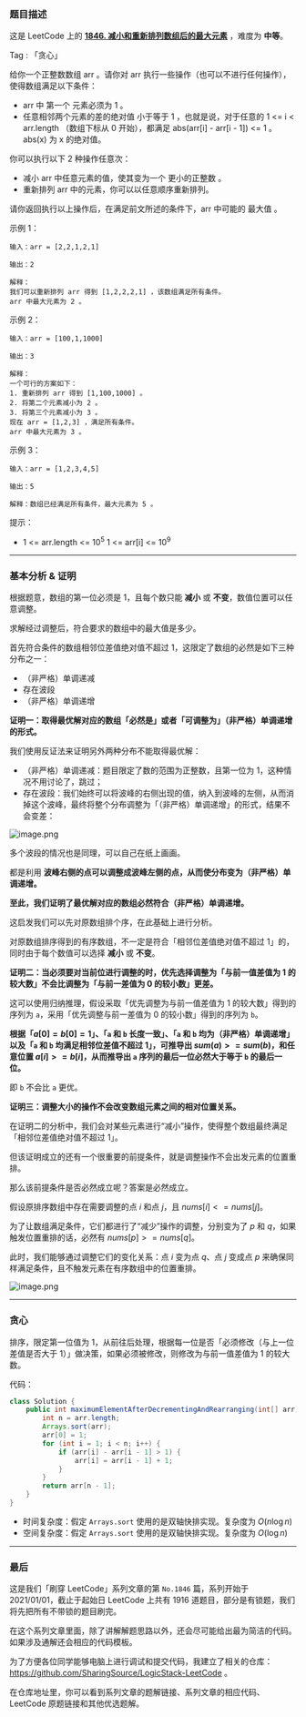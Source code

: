 ### 题目描述

这是 LeetCode 上的 **[1846. 减小和重新排列数组后的最大元素](https://leetcode-cn.com/problems/maximum-element-after-decreasing-and-rearranging/solution/gong-shui-san-xie-noxiang-xin-ke-xue-xi-yh9qt/)** ，难度为 **中等**。

Tag : 「贪心」



给你一个正整数数组 arr 。请你对 arr 执行一些操作（也可以不进行任何操作），使得数组满足以下条件：
* arr 中 第一个 元素必须为 1 。
* 任意相邻两个元素的差的绝对值 小于等于 1 ，也就是说，对于任意的 1 <= i < arr.length （数组下标从 0 开始），都满足 abs(arr[i] - arr[i - 1]) <= 1 。abs(x) 为 x 的绝对值。

你可以执行以下 2 种操作任意次：
* 减小 arr 中任意元素的值，使其变为一个 更小的正整数 。
* 重新排列 arr 中的元素，你可以以任意顺序重新排列。

请你返回执行以上操作后，在满足前文所述的条件下，arr 中可能的 最大值 。


示例 1：
```
输入：arr = [2,2,1,2,1]

输出：2

解释：
我们可以重新排列 arr 得到 [1,2,2,2,1] ，该数组满足所有条件。
arr 中最大元素为 2 。
```
示例 2：
```
输入：arr = [100,1,1000]

输出：3

解释：
一个可行的方案如下：
1. 重新排列 arr 得到 [1,100,1000] 。
2. 将第二个元素减小为 2 。
3. 将第三个元素减小为 3 。
现在 arr = [1,2,3] ，满足所有条件。
arr 中最大元素为 3 。
```
示例 3：
```
输入：arr = [1,2,3,4,5]

输出：5

解释：数组已经满足所有条件，最大元素为 5 。
```

提示：
* 1 <= arr.length <= $10^5$
1 <= arr[i] <= $10^9$

---

### 基本分析 & 证明

根据题意，数组的第一位必须是 $1$，且每个数只能 **减小** 或 **不变**，数值位置可以任意调整。

求解经过调整后，符合要求的数组中的最大值是多少。

首先符合条件的数组相邻位差值绝对值不超过 $1$，这限定了数组的必然是如下三种分布之一：

* （非严格）单调递减
* 存在波段
* （非严格）单调递增

**证明一：取得最优解对应的数组「必然是」或者「可调整为」（非严格）单调递增的形式。**

我们使用反证法来证明另外两种分布不能取得最优解：

* （非严格）单调递减：题目限定了数的范围为正整数，且第一位为 $1$，这种情况不用讨论了，跳过；
* 存在波段：我们始终可以将波峰的右侧出现的值，纳入到波峰的左侧，从而消掉这个波峰，最终将整个分布调整为「（非严格）单调递增」的形式，结果不会变差：

![image.png](https://pic.leetcode-cn.com/1626313722-UOzMRP-image.png)

多个波段的情况也是同理，可以自己在纸上画画。

都是利用 **波峰右侧的点可以调整成波峰左侧的点，从而使分布变为（非严格）单调递增。**

**至此，我们证明了最优解对应的数组必然符合（非严格）单调递增。**

这启发我们可以先对原数组排个序，在此基础上进行分析。

对原数组排序得到的有序数组，不一定是符合「相邻位差值绝对值不超过 $1$」的，同时由于每个数值可以选择 **减小** 或 **不变**。

**证明二：当必须要对当前位进行调整的时，优先选择调整为「与前一值差值为 $1$ 的较大数」不会比调整为「与前一差值为 $0$ 的较小数」更差。**

这可以使用归纳推理，假设采取「优先调整为与前一值差值为 $1$ 的较大数」得到的序列为 `a`，采用「优先调整与前一差值为 $0$ 的较小数」得到的序列为 `b`。

**根据「$a[0] = b[0] = 1$」、「`a` 和 `b` 长度一致」、「`a` 和 `b` 均为（非严格）单调递增」以及「`a` 和 `b` 均满足相邻位差值不超过 $1$」，可推导出 $sum(a) >= sum(b)$，和任意位置 $a[i] >= b[i]$，从而推导出 `a` 序列的最后一位必然大于等于 `b` 的最后一位。**

即 `b` 不会比 `a` 更优。

**证明三：调整大小的操作不会改变数组元素之间的相对位置关系。**

在证明二的分析中，我们会对某些元素进行“减小”操作，使得整个数组最终满足「相邻位差值绝对值不超过 $1$」。

但该证明成立的还有一个很重要的前提条件，就是调整操作不会出发元素的位置重排。

那么该前提条件是否必然成立呢？答案是必然成立。

假设原排序数组中存在需要调整的点 $i$ 和点 $j$，且 $nums[i] <= nums[j]$。

为了让数组满足条件，它们都进行了“减少”操作的调整，分别变为了 $p$ 和 $q$，如果触发位置重排的话，必然有 $nums[p] >= nums[q]$。

此时，我们能够通过调整它们的变化关系：点 $i$ 变为点 $q$、点 $j$ 变成点 $p$ 来确保同样满足条件，且不触发元素在有序数组中的位置重排。

![image.png](https://pic.leetcode-cn.com/1626316820-JbzSUo-image.png)

---

### 贪心

排序，限定第一位值为 $1$，从前往后处理，根据每一位是否「必须修改（与上一位差值是否大于 $1$）」做决策，如果必须被修改，则修改为与前一值差值为 $1$ 的较大数。

代码：
```Java
class Solution {
    public int maximumElementAfterDecrementingAndRearranging(int[] arr) {
        int n = arr.length;
        Arrays.sort(arr);
        arr[0] = 1;
        for (int i = 1; i < n; i++) {
            if (arr[i] - arr[i - 1] > 1) {
                arr[i] = arr[i - 1] + 1;
            }
        }
        return arr[n - 1];
    }
}
```
* 时间复杂度：假定 `Arrays.sort` 使用的是双轴快排实现。复杂度为 $O(n\log{n})$
* 空间复杂度：假定 `Arrays.sort` 使用的是双轴快排实现。复杂度为 $O(\log{n})$

---

### 最后

这是我们「刷穿 LeetCode」系列文章的第 `No.1846` 篇，系列开始于 2021/01/01，截止于起始日 LeetCode 上共有 1916 道题目，部分是有锁题，我们将先把所有不带锁的题目刷完。

在这个系列文章里面，除了讲解解题思路以外，还会尽可能给出最为简洁的代码。如果涉及通解还会相应的代码模板。

为了方便各位同学能够电脑上进行调试和提交代码，我建立了相关的仓库：https://github.com/SharingSource/LogicStack-LeetCode 。

在仓库地址里，你可以看到系列文章的题解链接、系列文章的相应代码、LeetCode 原题链接和其他优选题解。

